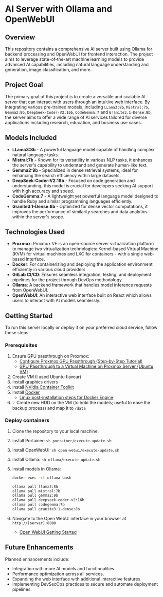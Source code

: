 # AI Server with Ollama and OpenWebUI

## Overview

This repository contains a comprehensive AI server built using Ollama for backend processing and OpenWebUI for frontend interaction. The project aims to leverage state-of-the-art machine learning models to provide advanced AI capabilities, including natural language understanding and generation, image classification, and more.

## Project Goal

The primary goal of this project is to create a versatile and scalable AI server that can interact with users through an intuitive web interface. By integrating various pre-trained models, including `LLama3:8b`, `Mistral:7b`, `Gemma2:9b`, `DeepSeek-Coder-V2:16b`, `CodeGemma:7` and `Granite3.1-Dense:8b`, the server aims to offer a wide range of AI services tailored for diverse applications including research, education, and business use cases.

## Models Included

- **LLama3:8b** - A powerful language model capable of handling complex natural language tasks.
- **Mistral:7b** - Known for its versatility in various NLP tasks, it enhances the server's capability to understand and generate human-like text.
- **Gemma2:9b** - Specialized in dense retrieval systems, ideal for enhancing the search efficiency within large datasets.
- **DeepSeek-Coder-V2:16b** - Focused on code generation and understanding, this model is crucial for developers seeking AI support with high accuracy and speed.
- **CodeGemma:7** - A lightweight yet powerful language model designed to handle Ruby and similar programming languages efficiently.
- **Granite3.1-Dense:8b** - Optimized for dense vector computations, it improves the performance of similarity searches and data analytics within the server's scope.

## Technologies Used

- **Proxmox**: Proxmox VE is an open-source server virtualization platform to manage two virtualization technologies: Kernel-based Virtual Machine (KVM) for virtual machines and LXC for containers - with a single web-based interface.
- **Docker**: For containerizing and deploying the application environment efficiently in various cloud providers.
- **GitLab CI/CD**: Ensures seamless integration, testing, and deployment pipelines for the project through DevOps methodology.
- **Ollama**: A backend framework that handles model inference requests from OpenWebUI.
- **OpenWebUI**: An interactive web interface built on React which allows users to interact with AI models seamlessly.

## Getting Started

To run this server locally or deploy it on your preferred cloud service, follow these steps:

### Prerequisites

1. Ensure GPU passthrough on Proxmox:
   - [Configure Proxmox GPU Passthrough (Step-by-Step Tutorial)](https://www.youtube.com/watch?v=IE0ew8WwxLM)
   - [GPU Passthrough to a Virtual Machine on Proxmox Server (Ubuntu VM)](https://medium.com/@cactusmccoy/gpu-access-from-a-virtual-machine-on-proxmox-server-ubuntu-vm-903bb9783cb3)
1. Create VM (I used Ubuntu flavour)
1. Install graphics drivers
1. Install [NVidia Container Toolkit](https://docs.nvidia.com/datacenter/cloud-native/container-toolkit/latest/install-guide.html)
1. Install [Docker](https://docs.docker.com/engine/install/ubuntu/)
   - [Linux post-installation steps for Docker Engine](https://docs.docker.com/engine/install/linux-postinstall/)
1. :bulb: Create new HDD on the VM (to hold the models; useful to ease the backup process) and map it to `/data`

### Deploy containers

1. Clone the repository to your local machine.
1. Install Portainer: `sh portainer/execute-update.sh`
1. Install OpenWebUI: `sh open-webui/execute-update.sh`
1. Install Ollama: `sh ollama/execute-update.sh`
1. Install models in Ollama:

   ```bash
   docker exec -it ollama bash

   ollama pull llama3:8b
   ollama pull mistral:7b
   ollama pull gemma2:9b
   ollama pull deepseek-coder-v2:16b
   ollama pull codegemma:7b
   ollama pull granite3.1-dense:8b
   ```

1. Navigate to the Open WebUI interface in your browser at `http://[server]:8080`
   - [Open WebUI Getting Started](https://docs.openwebui.com/getting-started/quick-start)

## Future Enhancements

Planned enhancements include:

- Integration with more AI models and functionalities.
- Performance optimization across all services.
- Expanding the web interface with additional interactive features.
- Implementing DevSecOps practices to secure and automate deployment pipelines.
